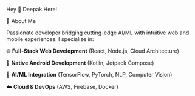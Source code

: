 Hey 👋 Deepak Here!

🚀 About Me

Passionate developer bridging cutting-edge AI/ML with intuitive web and mobile experiences.
I specialize in:

🌐 **Full-Stack Web Development** (React, Node.js, Cloud Architecture)

📱 **Native Android Development** (Kotlin, Jetpack Compose)

🤖 **AI/ML Integration** (TensorFlow, PyTorch, NLP, Computer Vision)

☁️ **Cloud & DevOps** (AWS, Firebase, Docker)



